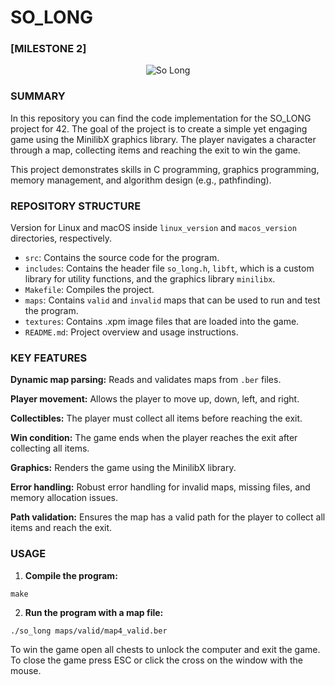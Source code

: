 # SO_LONG

### [MILESTONE 2]

<p align="center">
  <img src="https://github.com/ricvrdv/so_long/blob/main/so_long.gif" alt="So Long">
</p>


### SUMMARY
In this repository you can find the code implementation for the SO_LONG project for 42. The goal of the project is to create a simple yet engaging game using the MinilibX graphics library. The player navigates a character through a map, collecting items and reaching the exit to win the game.

This project demonstrates skills in C programming, graphics programming, memory management, and algorithm design (e.g., pathfinding).

### REPOSITORY STRUCTURE
Version for Linux and macOS inside `linux_version` and `macos_version` directories, respectively.
- `src`: Contains the source code for the program.
- `includes`: Contains the header file `so_long.h`, `libft`, which is a custom library for utility functions, and the graphics library `minilibx`.
- `Makefile`: Compiles the project.
- `maps`: Contains `valid` and `invalid` maps that can be used to run and test the program.
- `textures`: Contains .xpm image files that are loaded into the game.
- `README.md`: Project overview and usage instructions.

### KEY FEATURES
**Dynamic map parsing:** Reads and validates maps from `.ber` files.

**Player movement:** Allows the player to move up, down, left, and right.

**Collectibles:** The player must collect all items before reaching the exit.

**Win condition:** The game ends when the player reaches the exit after collecting all items.

**Graphics:** Renders the game using the MinilibX library.

**Error handling:** Robust error handling for invalid maps, missing files, and memory allocation issues.

**Path validation:** Ensures the map has a valid path for the player to collect all items and reach the exit.

### USAGE
1. **Compile the program:**
```
make
```

2. **Run the program with a map file:**
```
./so_long maps/valid/map4_valid.ber
```

To win the game open all chests to unlock the computer and exit the game. To close the game press ESC or click the cross on the window with the mouse. 



